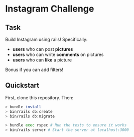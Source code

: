 Instagram Challenge
===================

## Task

Build Instagram using rails!
Specifically:
- **users** who can post **pictures**
- **users** who can write **comments** on pictures
- **users** who can **like** a picture

Bonus if you can add filters!

## Quickstart

First, clone this repository. Then:

```bash
> bundle install
> bin/rails db:create
> bin/rails db:migrate

> bundle exec rspec # Run the tests to ensure it works
> bin/rails server # Start the server at localhost:3000
```

